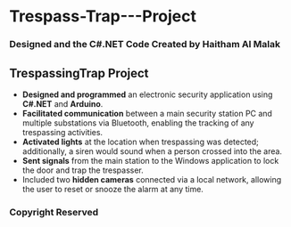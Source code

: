 # Trespass-Trap---Project  

### Designed and the C#.NET Code Created by Haitham Al Malak  

## TrespassingTrap Project  

- **Designed and programmed** an electronic security application using **C#.NET** and **Arduino**.  
- **Facilitated communication** between a main security station PC and multiple substations via Bluetooth, enabling the tracking of any trespassing activities.  
- **Activated lights** at the location when trespassing was detected; additionally, a siren would sound when a person crossed into the area.  
- **Sent signals** from the main station to the Windows application to lock the door and trap the trespasser.  
- Included two **hidden cameras** connected via a local network, allowing the user to reset or snooze the alarm at any time.  

### Copyright Reserved  

